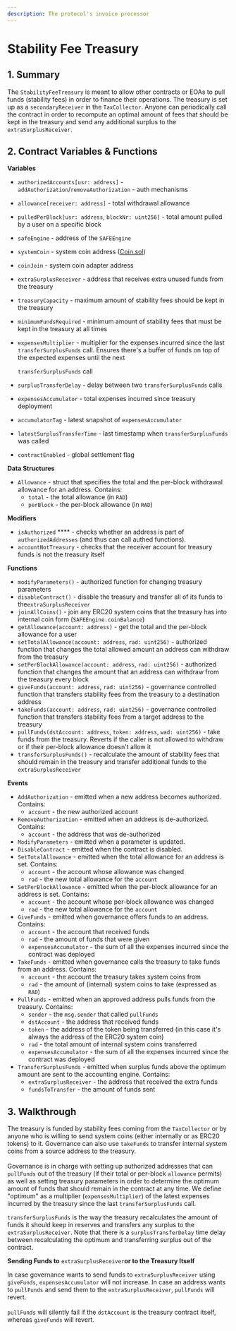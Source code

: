 ```yaml
---
description: The protocol's invoice processor
---
```


# Stability Fee Treasury

## 1. Summary <a href="#1-introduction-summary" id="1-introduction-summary"></a>

The `StabilityFeeTreasury` is meant to allow other contracts or EOAs to pull funds (stability fees) in order to finance their operations. The treasury is set up as a `secondaryReceiver` in the `TaxCollector`. Anyone can periodically call the contract in order to recompute an optimal amount of fees that should be kept in the treasury and send any additional surplus to the `extraSurplusReceiver`.

## 2. Contract Variables & Functions <a href="#2-contract-details" id="2-contract-details"></a>

**Variables**

* `authorizedAccounts[usr: address]` - `addAuthorization`/`removeAuthorization` - auth mechanisms
* `allowance[receiver: address]` - total withdrawal allowance
* `pulledPerBlock[usr: address`, `blockNr: uint256]` - total amount pulled by a user on a specific block
* `safeEngine` - address of the `SAFEEngine`
* `systemCoin` - system coin address ([Coin.sol](https://github.com/money-god/geb/blob/master/src/Coin.sol))
* `coinJoin` - system coin adapter address
* `extraSurplusReceiver` - address that receives extra unused funds from the treasury
* `treasuryCapacity` - maximum amount of stability fees should be kept in the treasury
* `minimumFundsRequired` - minimum amount of stability fees that must be kept in the treasury at all times
*   `expensesMultiplier` - multiplier for the expenses incurred since the last `transferSurplusFunds` call. Ensures there's a buffer of funds on top of the expected expenses until the next&#x20;

    `transferSurplusFunds` call
* `surplusTransferDelay` - delay between two `transferSurplusFunds` calls
* `expensesAccumulator` - total expenses incurred since treasury deployment
* `accumulatorTag` - latest snapshot of `expensesAccumulator`
* `latestSurplusTransferTime` - last timestamp when `transferSurplusFunds` was called
* `contractEnabled` - global settlement flag

**Data Structures**

* `Allowance` - struct that specifies the total and the per-block withdrawal allowance for an address. Contains:
  * `total` - the total allowance (in `RAD`)
  * `perBlock` - the per-block allowance (in `RAD`)

**Modifiers**

* `isAuthorized` **** - checks whether an address is part of `authorizedAddresses` (and thus can call authed functions).
* `accountNotTreasury` - checks that the receiver account for treasury funds is not the treasury itself

**Functions**

* `modifyParameters()` - authorized function for changing treasury parameters
* `disableContract()` - disable the treasury and transfer all of its funds to the`extraSurplusReceiver`
* `joinAllCoins()` - join any ERC20 system coins that the treasury has into internal coin form (`SAFEEngine.coinBalance`)
* `getAllowance(account: address)` - get the total and the per-block allowance for a user
* `setTotalAllowance(account: address`, `rad: uint256)` - authorized function that changes the total allowed amount an address can withdraw from the treasury
* `setPerBlockAllowance(account: address`, `rad: uint256)` - authorized function that changes the amount that an address can withdraw from the treasury every block
* `giveFunds(account: address`, `rad: uint256)` - governance controlled function that transfers stability fees from the treasury to a destination address
* `takeFunds(account: address`, `rad: uint256)` - governance controlled function that transfers stability fees from a target address to the treasury
* `pullFunds(dstAccount: address`, `token: address`, `wad: uint256)` - take funds from the treasury. Reverts if the caller is not allowed to withdraw or if their per-block allowance doesn't allow it
* `transferSurplusFunds()` - recalculate the amount of stability fees that should remain in the treasury and transfer additional funds to the `extraSurplusReceiver`

**Events**

* `AddAuthorization` - emitted when a new address becomes authorized. Contains:
  * `account` - the new authorized account
* `RemoveAuthorization` - emitted when an address is de-authorized. Contains:
  * `account` - the address that was de-authorized
* `ModifyParameters` - emitted when a parameter is updated.
* `DisableContract` - emitted when the contract is disabled.
* `SetTotalAllowance` - emitted when the total allowance for an address is set. Contains:
  * `account` - the account whose allowance was changed
  * `rad` - the new total allowance for the `account`
* `SetPerBlockAllowance` - emitted when the per-block allowance for an address is set. Contains:
  * `account` - the account whose per-block allowance was changed
  * `rad` - the new total allowance for the `account`
* `GiveFunds` - emitted when governance offers funds to an address. Contains:
  * `account` - the account that received funds
  * `rad` - the amount of funds that were given
  * `expensesAccumulator` - the sum of all the expenses incurred since the contract was deployed
* `TakeFunds` - emitted when governance calls the treasury to take funds from an address. Contains:
  * `account` - the account the treasury takes system coins from
  * `rad` - the amount of (internal) system coins to take (expressed as `RAD`)
* `PullFunds` - emitted when an approved address pulls funds from the treasury. Contains:
  * `sender` - the `msg.sender` that called `pullFunds`
  * `dstAccount` - the address that received funds
  * `token` - the address of the token being transferred (in this case it's always the address of the ERC20 system coin)
  * `rad` - the total amount of internal system coins transferred
  * `expensesAccumulator` - the sum of all the expenses incurred since the contract was deployed
* `TransferSurplusFunds` - emitted when surplus funds above the optimum amount are sent to the accounting engine. Contains:
  * `extraSurplusReceiver` - the address that received the extra funds
  * `fundsToTransfer` - the amount of funds sent

## 3. Walkthrough <a href="#2-contract-details" id="2-contract-details"></a>

The treasury is funded by stability fees coming from the `TaxCollector` or by anyone who is willing to send system coins (either internally or as ERC20 tokens) to it. Governance can also use `takeFunds` to transfer internal system coins from a source address to the treasury.\
\
Governance is in charge with setting up authorized addresses that can `pullFunds` out of the treasury (if their total or per-block `allowance` permits) as well as setting treasury parameters in order to determine the optimum amount of funds that should remain in the contract at any time. We define "optimum" as a multiplier (`expensesMultiplier`) of the latest expenses incurred by the treasury since the last `transferSurplusFunds` call.&#x20;

`transferSurplusFunds` is the way the treasury recalculates the amount of funds it should keep in reserves and transfers any surplus to the `extraSurplusReceiver`. Note that there is a `surplusTransferDelay` time delay between recalculating the optimum and transferring surplus out of the contract.

**Sending Funds to** `extraSurplusReceiver`**or to the Treasury Itself**

In case governance wants to send funds to `extraSurplusReceiver` using `giveFunds`, `expensesAccumulator` will not increase. In case an address wants to `pullFunds` and send them to the `extraSurplusReceiver`, `pullFunds` will revert.\
\
`pullFunds` will silently fail if the `dstAccount` is the treasury contract itself, whereas `giveFunds` will revert.
